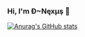 ### Hi, I'm Ð~Nęxμş 👋

<!--
**D-Nexus/D-Nexus** is a ✨ _special_ ✨ repository because its `README.md` (this file) appears on your GitHub profile.

Here are some ideas to get you started:

- 🔭 I’m currently working on ...
- 🌱 I’m currently learning ...
- 👯 I’m looking to collaborate on ...
- 🤔 I’m looking for help with ...
-->
[![Anurag's GitHub stats](https://github-readme-stats.vercel.app/api?username=D-Nexus)](https://github.com/anuraghazra/github-readme-stats)

